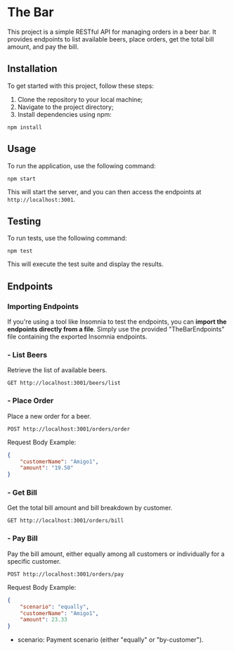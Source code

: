 # The Bar

This project is a simple RESTful API for managing orders in a beer bar. It provides endpoints to list available beers, place orders, get the total bill amount, and pay the bill.

## Installation

To get started with this project, follow these steps:
1. Clone the repository to your local machine;
2. Navigate to the project directory;
3. Install dependencies using npm:
```
npm install
```

## Usage

To run the application, use the following command:
```
npm start
```
This will start the server, and you can then access the endpoints at `http://localhost:3001`.

## Testing
To run tests, use the following command:
```
npm test
```
This will execute the test suite and display the results.


## Endpoints
### Importing Endpoints
If you're using a tool like Insomnia to test the endpoints, you can **import the endpoints directly from a file**. Simply use the provided "TheBarEndpoints" file containing the exported Insomnia endpoints.

### - List Beers

Retrieve the list of available beers.
```
GET http://localhost:3001/beers/list
```

### - Place Order

Place a new order for a beer.
```
POST http://localhost:3001/orders/order
```
Request Body Example:

```json
{
    "customerName": "Amigo1",
    "amount": "19.50"
}
```

### - Get Bill
Get the total bill amount and bill breakdown by customer.

```
GET http://localhost:3001/orders/bill
```

### - Pay Bill
Pay the bill amount, either equally among all customers or individually for a specific customer.

```
POST http://localhost:3001/orders/pay
```
Request Body Example:

```json
{
    "scenario": "equally",
    "customerName": "Amigo1",
    "amount": 23.33
}
```
- scenario: Payment scenario (either "equally" or "by-customer").

